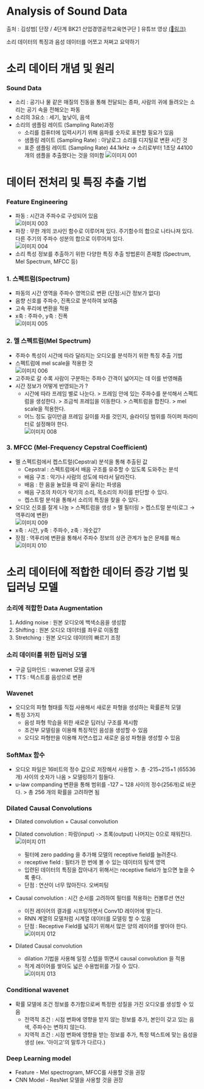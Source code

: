 Analysis of Sound Data
=====================
출처 : 김성범[ 단장 / 4단계 BK21 산업경영공학교육연구단 ] 유튜브 영상 [(🔗링크)](https://youtu.be/Z_6tAxb89sw)

소리 데이터의 특징과 음성 데이터를 어쪼고 저쩌고 요약하기


# 소리 데이터 개념 및 원리
### Sound Data
* 소리 : 공기나 물 같은 매질의 진동을 통해 전달되는 종파, 사람의 귀에 들려오는 소리는 공기 속을 전해오는 파동
* 소리의 3요소 : 세기, 높낮이, 음색
* 소리의 샘플링 레이트 (Sampling Rate)과정 
  + 소리를 컴퓨터에 입력시키기 위해 음파를 숫자로 표현할 필요가 있음
  + 샘플링 레이트 (Sampling Rate) : 아날로그 소리를 디지털로 변환 시킨 것
  + 표준 샘플링 레이트 (Sampling Rate) 44.1kHz → 소리로부터 1초당 44100 개의 샘플을 추출했다는 것을 의미함
   ![이미지 001](https://user-images.githubusercontent.com/70581043/113291431-fbaa8580-932d-11eb-9267-f4aef93f99bb.png)

# 데이터 전처리 및 특징 추출 기법
### Feature Engineering
* 파동 : 시간과 주파수로 구성되어 있음   
![이미지 003](https://user-images.githubusercontent.com/70581043/113291560-2bf22400-932e-11eb-9038-122d6443f638.png)
* 파장 : 무한 개의 코사인 함수로 이루어져 있다. 주기함수의 합으로 나타나져 있다. 다른 주기의 주파수 성분의 합으로 이루어져 있다.   
![이미지 004](https://user-images.githubusercontent.com/70581043/113291617-3dd3c700-932e-11eb-890f-f04dae8ccbb5.png)
* 소리 특성 정보를 추출하기 위한 다양한 특징 추출 방법론이 존재함 (Spectrum, Mel Spectrum, MFCC 등)

### 1. 스펙트럼(Spectrum)

* 파동의 시간 영역을 주파수 영역으로 변환 (단점:시간 정보가 없다)
* 음향 신호를 주파수, 진폭으로 분석하여 보여줌
* 고속 푸리에 변환을 적용
* x축 : 주파수, y축 : 진폭    
![이미지 005](https://user-images.githubusercontent.com/70581043/113291654-4a581f80-932e-11eb-880e-e6507708d987.png)


### 2. 멜 스펙트럼(Mel Spectrum)

* 주파수 특성이 시간에 따라 달라지는 오디오를 분석하기 위한 특징 추출 기법
* 스펙트럼에 mel scale을 적용한 것    
![이미지 006](https://user-images.githubusercontent.com/70581043/113291689-55ab4b00-932e-11eb-84ca-e831fea3ba09.png)
* 고주파로 갈 수록 사람이 구분하는 주파수 간격이 넓어지는 데 이를 반영해줌
* 시간 정보가 어떻게 반영되는가 ? 
  + 시간에 따라 프레임 별로 나눈다. > 프레임 안에 있는 주파수를 분석해서 스펙트럼을 생성한다. > 조금씩 프레임을 이동한다. > 스펙트럼을 합친다. > mel scale을 적용한다.
  + 어느 정도 길이만큼 프레임 길이를 자를 것인지, 슬라이딩 범위를 하이퍼 파라미터로 설정해야 한다.    
![이미지 008](https://user-images.githubusercontent.com/70581043/113291767-75427380-932e-11eb-8e63-4b9d6dbdaf8f.png)

### 3. MFCC (Mel-Frequency Cepstral Coefficient)
* 멜 스펙트럼에서 켑스트럴(Cepstral) 분석을 통해 추출된 값
  + Cepstral : 스펙트럼에서 배음 구조를 유추할 수 있도록 도와주는 분석
  + 배음 구조 : 악기나 사람의 성도에 따라서 달라진다. 
  + 배음 : 한 음을 눌렀을 때 같이 울리는 파생음
  + 배음 구조의 차이가 악기의 소리, 목소리의 차이를 판단할 수 있다.
  + 켑스트럴 분석을 통해서 소리의 특징을 찾을 수 있다.
* 오디오 신호를 잘게 나눔 > 스펙트럼을 생성 > 멜 필터링 > 켑스트럴 분석(로그 → 역푸리에 변환)    
![이미지 009](https://user-images.githubusercontent.com/70581043/113291833-9014e800-932e-11eb-998f-9aeb1fb8a526.png)
* x축 : 시간, y축 : 주파수, z축 : 개숫값?
* 장점 : 역푸리에 변환을 통해서 주파수 정보의 상관 관계가 높은 문제를 해소  
![이미지 010](https://user-images.githubusercontent.com/70581043/113291860-9d31d700-932e-11eb-982c-20819f7fc226.png)




# 소리 데이터에 적합한 데이터 증강 기법 및 딥러닝 모델
### 소리에 적합한 Data Augmentation
1. Adding noise : 원본 오디오에 백색소음을 생성함
2. Shifting : 원본 오디오 데이터를 좌우로 이동함
3. Stretching : 원본 오디오 데이터의 빠르기 조정

### 소리 데이터를 위한 딥러닝 모델
* 구글 딥마인드 : wavenet 모델 공개
* TTS :  텍스트를 음성으로 변환

### Wavenet
* 오디오의 파형 형태를 직접 사용해서 새로운 파형을 생성하는 확률론적 모델
* 특징 3가지
  + 음성 파형 학습을 위한 새로운 딥러닝 구조를 제시함
  + 조건부 모델링을 이용해 특징적인 음성을 생성할 수 있음
  + 오디오 파형만을 이용해 자연스럽고 새로운 음성 파형을 생성할 수 있음


### SoftMax 함수
* 오디오 파일은 16비트의 정수 값으로 저장해서 사용함 >. 총 -215~215+1 (65536개) 사이의 숫자가 나옴 > 모델링하기 힘들다.
* u-law companding 변환을 통해 범위를 -127 ~ 128 사이의 정수(256개)로 바꾼다. > 총 256 개의 확률을 고려하면 됨

### Dilated Causal Convolutions
* Dilated convolution + Causal convolution 
* Dilated convolution : 파랑(input) -> 초록(output) 나머지는 0으로 채워진다.    
![이미지 011](https://user-images.githubusercontent.com/70581043/113291903-ac188980-932e-11eb-9d30-5eaaadef3486.png) 
  + 필터에 zero padding 을 추가해 모델의 receptive field를 늘려준다.
  + receptive field : 필터가 한 번에 볼 수 있는 데이터의 탐색 영역
  + 입련된 데이터의 특징을 잡아내기 위해서는 receptive field가 높으면 높을 수록 좋다.
  + 단점 : 연산이 너무 많아진다. 오버피팅 
* Causal convolution : 시간 순서를 고려하여 필터를 적용하는 컨볼루션 연산
  + 이전 레이어의 결과를 시프팅하면서 Conv1D 레이어에 쌓는다. 
  + RNN 계열의 모델처럼 시계열 데이터를 모델링 할 수 있음
  + 단점 : Receptive Field를 넓히기 위해서 많은 양의 레이어를 쌓아야 한다.    
  ![이미지 012](https://user-images.githubusercontent.com/70581043/113291943-baff3c00-932e-11eb-8e4a-ec9274c307bd.png)

* Dilated Causal convolution 
  + dilation 기법을 사용해 일정 스텝을 뛰면서 causal convolution 을 적용
  + 적게 레이어를 쌓아도 넓은 수용범위를 가질 수 있다.    
  ![이미지 013](https://user-images.githubusercontent.com/70581043/113291966-c6526780-932e-11eb-8b74-a007176b1d31.png)



### Conditional wavenet
* 확률 모델에 조건 정보를 추가함으로써 특정한 성질을 가진 오디오를 생성할 수 있음  
  + 전역적 조건 : 시점 변화에 영향을 받지 않는 정보를 추가, 본인이 갖고 있는 음색, 주파수는 변하지 않는다. 
  + 지역적 조건 : 시점 변화에 영향을 받는 정보를 추가, 특정 텍스트에 맞는 음성을 생성 (ex. '아이고'의 말투가 다르다.)


### Deep Learning model
* Feature - Mel spectrogram, MFCC를 사용할 것을 권장
* CNN Model - ResNet 모델을 사용할 것을 권장 
